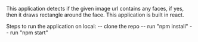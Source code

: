 This application detects if the given image url contains any faces, if yes, then it draws rectangle around the face.
This application is built in react.

Steps to run the application on local:
-- clone the repo
-- run "npm install"
-- run "npm start"
